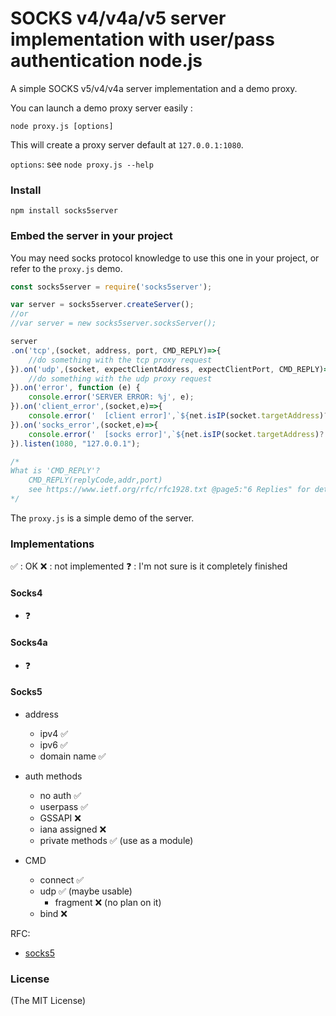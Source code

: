 SOCKS v4/v4a/v5 server implementation with user/pass authentication node.js
=============================================================================

A simple SOCKS v5/v4/v4a server implementation and a demo proxy.

You can launch a demo proxy server easily :

```
node proxy.js [options]
```

This will create a proxy server default at `127.0.0.1:1080`.

`options`: see `node proxy.js --help`


### Install

```
npm install socks5server
```

### Embed the server in your project

You may need socks protocol knowledge to use this one in your project, or refer to the `proxy.js` demo.

```javascript
const socks5server = require('socks5server');

var server = socks5server.createServer();
//or
//var server = new socks5server.socksServer();

server
.on('tcp',(socket, address, port, CMD_REPLY)=>{
	//do something with the tcp proxy request
}).on('udp',(socket, expectClientAddress, expectClientPort, CMD_REPLY)=>{
	//do something with the udp proxy request
}).on('error', function (e) {
	console.error('SERVER ERROR: %j', e);
}).on('client_error',(socket,e)=>{
	console.error('  [client error]',`${net.isIP(socket.targetAddress)?'':'('+socket.targetAddress+')'} ${socket.remoteAddress}:${socket.targetPort}`,e.message);
}).on('socks_error',(socket,e)=>{
	console.error('  [socks error]',`${net.isIP(socket.targetAddress)?'':'('+(socket.targetAddress||"unknown")+')'} ${socket.remoteAddress||"unknown"}}:${socket.targetPort||"unknown"}`,e);
}).listen(1080, "127.0.0.1");

/*
What is 'CMD_REPLY'?
	CMD_REPLY(replyCode,addr,port)
	see https://www.ietf.org/rfc/rfc1928.txt @page5:"6 Replies" for details
*/
```
The `proxy.js` is a simple demo of the server.

### Implementations

✅ : OK
❌ : not implemented
❓ : I'm not sure is it completely finished

#### Socks4
* ❓ 					

#### Socks4a
* ❓

#### Socks5
* address
	* ipv4				✅
	* ipv6				✅
	* domain name		✅

* auth methods
	* no auth 			✅
	* userpass 			✅
	* GSSAPI 			❌
	* iana assigned		❌
	* private methods	✅ (use as a module)

* CMD
	* connect			✅
	* udp				✅ (maybe usable)
		* fragment		❌ (no plan on it)
	* bind 				❌
	
	

RFC:
* [socks5](https://www.ietf.org/rfc/rfc1928.txt)

### License

(The MIT License)
